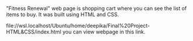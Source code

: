 "Fitness Renewal" web page is shopping cart where you can see the list of items to buy. It was built using HTML and CSS.

file://wsl.localhost/Ubuntu/home/deepika/Final%20Project-HTML&CSS/index.html you can view webpage in this link.
